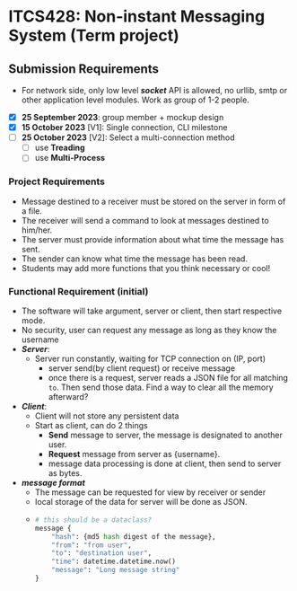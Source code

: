 # ITCS428: Non-instant Messaging System (Term project)
## Submission Requirements
-	For network side, only low level ***socket*** API is allowed, no urllib, smtp or other application level modules. Work as group of 1-2 people.
- [x] **25 September 2023**: group member + mockup design
- [x] **15 October 2023** [V1]: Single connection, CLI milestone
- [ ] **25 October 2023** [V2]: Select a multi-connection method
  - [ ] use **Treading**
  - [ ] use **Multi-Process**

### Project Requirements
-	Message destined to a receiver must be stored on the server in form of a file. 
-	The receiver will send a command to look at messages destined to him/her.
-	The server must provide information about what time the message has sent.
-	The sender can know what time the message has been read.
-	Students may add more functions that you think necessary or cool!

### Functional Requirement (initial)
- The software will take argument, server or client, then start respective mode.
- No security, user can request any message as long as they know the username
- ***Server***:
  - Server run constantly, waiting for TCP connection on (IP, port)
    - server send(by client request) or receive message
    - once there is a request, server reads a JSON file for all matching `to`. Then send those data. Find a way to clear all the memory afterward?
- ***Client***:
  - Client will not store any persistent data
  - Start as client, can do 2 things
    - **Send** message to server, the message is designated to another user.
    - **Request** message from server as {username}. 
    - message data processing is done at client, then send to server as bytes.
- ***message format***
  - The message can be requested for view by receiver or sender
  - local storage of the data for server will be done as JSON.
  - ```python
    # this should be a dataclass?
    message {
        "hash": {md5 hash digest of the message},
        "from": "from user",
        "to": "destination user",
        "time": datetime.datetime.now()
        "message": "Long message string"
    }
    ```